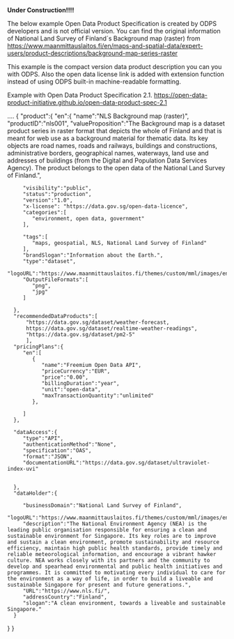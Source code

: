 **Under Construction!!!!**

The below example Open Data Product Specification is created by ODPS developers and is not official version. You can find the original information of National Land Survey of Finland´s Background map (raster) from https://www.maanmittauslaitos.fi/en/maps-and-spatial-data/expert-users/product-descriptions/background-map-series-raster

This example is the compact version data product description you can you with ODPS. Also the open data license link is added with extension function instead of using ODPS built-in machine-readable formatting.

Example with Open Data Product Specification 2.1. https://open-data-product-initiative.github.io/open-data-product-spec-2.1

....
{
   "product":{
      "en":{
         "name":"NLS Background map (raster)",
         "productID":"nls001",
         "valueProposition":"The Background map is a dataset product series in raster format that depicts the whole of Finland and that is meant for web use as a background material for thematic data. Its key objects are road names, roads and railways, buildings and constructions, administrative borders, geographical names, waterways, land use and addresses of buildings (from the Digital and Population Data Services Agency).
The product belongs to the open data of the National Land Survey of Finland.",
         
         "visibility":"public",
         "status":"production",
         "version":"1.0",
         "x-license": "https://data.gov.sg/open-data-licence",
         "categories":[
            "environment, open data, government"
         ],
         
         "tags":[
            "maps, geospatial, NLS, National Land Survey of Finland" 
         ],
         "brandSlogan":"Information about the Earth.",
         "type":"dataset",
         "logoURL":"https://www.maanmittauslaitos.fi/themes/custom/mml/images/english_logo_rgb.svg",
         "OutputFileFormats":[
            "png",
            "jpg"
         ]
         
      },
      "recommendedDataProducts":[
          "https://data.gov.sg/dataset/weather-forecast, 
          https://data.gov.sg/dataset/realtime-weather-readings",
          "https://data.gov.sg/dataset/pm2-5"
          ],      
      "pricingPlans":{
         "en":[
            {
               "name":"Freemium Open Data API",
               "priceCurrency":"EUR",
               "price":"0.00",
               "billingDuration":"year",
               "unit":"open-data",
               "maxTransactionQuantity":"unlimited"
            },
            
         ]
      },

      "dataAccess":{
         "type":"API",
         "authenticationMethod":"None",
         "specification":"OAS",
         "format":"JSON",
         "documentationURL":"https://data.gov.sg/dataset/ultraviolet-index-uvi"
      
     
      },
      "dataHolder":{
       
         "businessDomain":"National Land Survey of Finland",
         "logoURL":"https://www.maanmittauslaitos.fi/themes/custom/mml/images/english_logo_rgb.svg",
         "description":"The National Environment Agency (NEA) is the leading public organisation responsible for ensuring a clean and sustainable environment for Singapore. Its key roles are to improve and sustain a clean environment, promote sustainability and resource efficiency, maintain high public health standards, provide timely and reliable meteorological information, and encourage a vibrant hawker culture. NEA works closely with its partners and the community to develop and spearhead environmental and public health initiatives and programmes. It is committed to motivating every individual to care for the environment as a way of life, in order to build a liveable and sustainable Singapore for present and future generations.",
         "URL":"https://www.nls.fi/",
         "addressCountry":"Finland",
         "slogan":"A clean environment, towards a liveable and sustainable Singapore."
      }
   }
}
